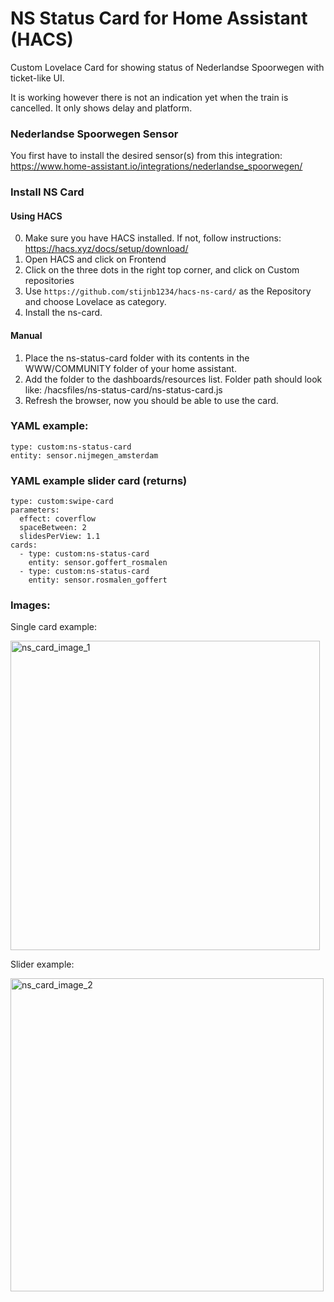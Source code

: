 # NS Status Card for Home Assistant (HACS)
Custom Lovelace Card for showing status of Nederlandse Spoorwegen with ticket-like UI.

It is working however there is not an indication yet when the train is cancelled. It only shows delay and platform.

### Nederlandse Spoorwegen Sensor
You first have to install the desired sensor(s) from this integration:
https://www.home-assistant.io/integrations/nederlandse_spoorwegen/

### Install NS Card

#### Using HACS
0. Make sure you have HACS installed. If not, follow instructions: https://hacs.xyz/docs/setup/download/
1. Open HACS and click on Frontend
2. Click on the three dots in the right top corner, and click on Custom repositories
3. Use `https://github.com/stijnb1234/hacs-ns-card/` as the Repository and choose Lovelace as category.
4. Install the ns-card.

#### Manual
1. Place the ns-status-card folder with its contents in the WWW/COMMUNITY folder of your home assistant. 
2. Add the folder to the dashboards/resources list. Folder path should look like: /hacsfiles/ns-status-card/ns-status-card.js
3. Refresh the browser, now you should be able to use the card.

### YAML example:
```
type: custom:ns-status-card
entity: sensor.nijmegen_amsterdam
```

### YAML example slider card (returns)
```
type: custom:swipe-card
parameters:
  effect: coverflow
  spaceBetween: 2
  slidesPerView: 1.1
cards:
  - type: custom:ns-status-card
    entity: sensor.goffert_rosmalen
  - type: custom:ns-status-card
    entity: sensor.rosmalen_goffert
```

### Images:

Single card example:

<img width="495" alt="ns_card_image_1" src="https://user-images.githubusercontent.com/42770753/211256045-165b1747-db12-4968-b831-eb5d35b4caf7.png">

Slider example:

<img width="501" alt="ns_card_image_2" src="https://user-images.githubusercontent.com/42770753/211256097-f04475c7-77bb-47f3-b62a-cdac1e2826de.png">

